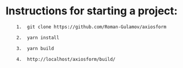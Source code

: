 # Instructions for starting a project:

``` bash
    1.  git clone https://github.com/Roman-Gulamov/axiosform
```

``` bash
    2.  yarn install
```

``` bash
    3.  yarn build
```

``` bash
    4.  http://localhost/axiosform/build/
```